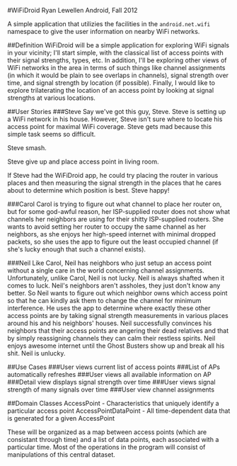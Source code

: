 #WiFiDroid
Ryan Lewellen
Android, Fall 2012

A simple application that utilizies the facilities in the `android.net.wifi` namespace to give the user information on
nearby WiFi networks.

##Definition
WiFiDroid will be a simple application for exploring WiFi signals in your vicinity; I'll start simple, with the
classical list of access points with their signal strengths, types, etc. In addition, I'll be exploring other views of
WiFi networks in the area in terms of such things like channel assignments (in which it would be plain to see overlaps
in channels), signal strength over time, and signal strength by location (if possible). Finally, I would like to
explore trilaterating the location of an access point by looking at signal strengths at various locations.

##User Stories
###Steve
Say we've got this guy, Steve. Steve is setting up a WiFi network in his house. However, Steve isn't sure where to
locate his access point for maximal WiFi coverage. Steve gets mad because this simple task seems so difficult. 

Steve smash.

Steve give up and place access point in living room.

If Steve had the WiFiDroid app, he could try placing the router in various places and then measuring the signal
strength in the places that he cares about to determine which position is best. Steve happy!

###Carol
Carol is trying to figure out what channel to place her router on, but for some god-awful reason, her ISP-supplied
router does not show what channels her neighbors are using for their shitty ISP-supplied routers. She wants to avoid
setting her router to occupy the same channel as her neighbors, as she enjoys her high-speed internet with minimal
dropped packets, so she uses the app to figure out the least occupied channel (if she's lucky enough that such a
channel exists).

###Neil
Like Carol, Neil has neighbors who just setup an access point without a single care in the world concerning channel
assignments. Unfortunately, unlike Carol, Neil is not lucky. Neil is always shafted when it comes to luck. Neil's 
neighbors aren't assholes, they just don't know any better. So Neil wants to figure out which neighbor owns which
access point so that he can kindly ask them to change the channel for minimum interference. He uses the app to 
determine where exactly these other access points are by taking signal strength measurements in various places around
his and his neighbors' houses. Neil successfully convinces his neighbors that their access points are angering their
dead relatives and that by simply reassigning channels they can calm their restless spirits. Neil enjoys awesome
internet until the Ghost Busters show up and break all his shit. Neil is unlucky.

##Use Cases
###User views current list of access points
###List of APs automatically refreshes
###User views all available information on AP
###Detail view displays signal strength over time
###User views signal strength of many signals over time
###User view channel assignments

##Domain Classes
AccessPoint             - Characteristics that uniquely identify a particular access point
AccessPointDataPoint    - All time-dependent data that is generated for a given AccessPoint

These will be organized as a map between access points (which are consistant through time) and a list of data points,
each associated with a particular time. Most of the operations in the program will consist of manipulations of this
central dataset.